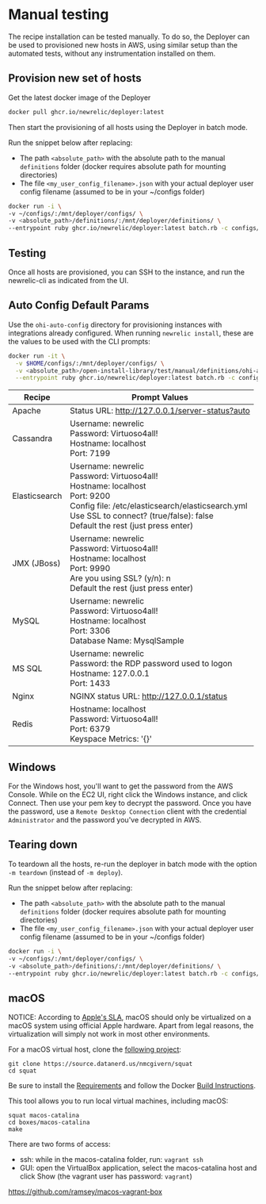 # Manual testing

The recipe installation can be tested manually. To do so, the Deployer can be used to provisioned new hosts in AWS, using similar setup than the automated tests, without any instrumentation installed on them.

## Provision new set of hosts

Get the latest docker image of the Deployer

```bash
docker pull ghcr.io/newrelic/deployer:latest
```

Then start the provisioning of all hosts using the Deployer in batch mode.

Run the snippet below after replacing:

* The path `<absolute_path>` with the absolute path to the manual `definitions` folder (docker requires absolute path for mounting directories)
* The file `<my_user_config_filename>.json` with your actual deployer user config filename (assumed to be in your ~/configs folder)

```bash
docker run -i \
-v ~/configs/:/mnt/deployer/configs/ \
-v <absolute_path>/definitions/:/mnt/deployer/definitions/ \
--entrypoint ruby ghcr.io/newrelic/deployer:latest batch.rb -c configs/<my_user_config_filename>.json -d definitions -s 20 -m deploy -l debug
```

## Testing

Once all hosts are provisioned, you can SSH to the instance, and run the newrelic-cli as indicated from the UI.

## Auto Config Default Params

Use the `ohi-auto-config` directory for provisioning instances with integrations already configured. When running `newrelic install`, these are the values to be used with the CLI prompts:

```bash
docker run -it \
  -v $HOME/configs/:/mnt/deployer/configs/ \
  -v <absolute_path>/open-install-library/test/manual/definitions/ohi-auto-config/:/mnt/deployer/ohi-auto-config/ \
  --entrypoint ruby ghcr.io/newrelic/deployer:latest batch.rb -c configs/<my_user_config_filename>.json -d ohi-auto-config -s 20 -m deploy -l debug
```

| Recipe        | Prompt Values                                                                                                                                                                                                                   |
| ------------- | ------------------------------------------------------------------------------------------------------------------------------------------------------------------------------------------------------------------------------- |
| Apache        | Status URL: http://127.0.0.1/server-status?auto                                                                                                                                                                                 |
| Cassandra     | Username: newrelic <br>Password: Virtuoso4all! <br>Hostname: localhost <br>Port: 7199                                                                                                                                           |
| Elasticsearch | Username: newrelic <br>Password: Virtuoso4all! <br>Hostname: localhost <br>Port: 9200 <br>Config file: /etc/elasticsearch/elasticsearch.yml <br>Use SSL to connect? (true/false): false <br>Default the rest (just press enter) |
| JMX (JBoss)   | Username: newrelic <br>Password: Virtuoso4all! <br>Hostname: localhost <br>Port: 9990 <br>Are you using SSL? (y/n): n <br>Default the rest (just press enter)                                                                   |
| MySQL         | Username: newrelic <br>Password: Virtuoso4all! <br>Hostname: localhost <br>Port: 3306 <br>Database Name: MysqlSample                                                                                                            |
| MS SQL        | Username: newrelic <br>Password: the RDP password used to logon <br>Hostname: 127.0.0.1 <br>Port: 1433                                                                                                                                           |
| Nginx         | NGINX status URL: http://127.0.0.1/status                                                                                                                                                                                       |
| Redis         | Hostname: localhost <br>Password: Virtuoso4all! <br>Port: 6379 <br>Keyspace Metrics: '{}'                                                                                                                                       |

## Windows

For the Windows host, you'll want to get the password from the AWS Console. While on the EC2 UI, right click the Windows instance, and click Connect. Then use your pem key to decrypt the password.
Once you have the password, use a `Remote Desktop Connection` client with the credential `Administrator` and the password you've decrypted in AWS.

## Tearing down

To teardown all the hosts, re-run the deployer in batch mode with the option `-m teardown` (instead of `-m deploy`).

Run the snippet below after replacing:

* The path `<absolute_path>` with the absolute path to the manual `definitions` folder (docker requires absolute path for mounting directories)
* The file `<my_user_config_filename>.json` with your actual deployer user config filename (assumed to be in your ~/configs folder)

```bash
docker run -i \
-v ~/configs/:/mnt/deployer/configs/ \
-v <absolute_path>/definitions/:/mnt/deployer/definitions/ \
--entrypoint ruby ghcr.io/newrelic/deployer:latest batch.rb -c configs/<my_user_config_filename>.json -d definitions -s 20 -m teardown -l debug
```

## macOS

NOTICE: According to [Apple's SLA](https://www.apple.com/legal/sla/), macOS should only be virtualized on a macOS system using official Apple hardware. Apart from legal reasons, the virtualization will simply not work in most other environments.

For a macOS virtual host, clone the [following project](https://source.datanerd.us/nmcgivern/squat):
```
git clone https://source.datanerd.us/nmcgivern/squat
cd squat
```

Be sure to install the [Requirements](https://source.datanerd.us/nmcgivern/squat#requirements) and follow the Docker [Build Instructions](https://source.datanerd.us/nmcgivern/squat#build-instructions).

This tool allows you to run local virtual machines, including macOS:
```
squat macos-catalina
cd boxes/macos-catalina
make
```

There are two forms of access:
- ssh: while in the macos-catalina folder, run: `vagrant ssh`
- GUI: open the VirtualBox application, select the macos-catalina host and click Show (the vagrant user has password: `vagrant`)

https://github.com/ramsey/macos-vagrant-box
